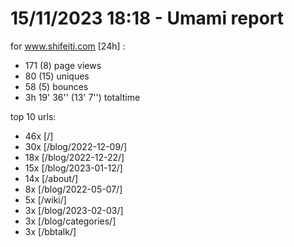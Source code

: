 # 15/11/2023 18:18 - Umami report
for www.shifeiti.com [24h] :

 - 171 (8) page views
 - 80 (15) uniques
 - 58 (5) bounces
 - 3h 19' 36'' (13' 7'') totaltime


top 10 urls:
 - 46x [/]
 - 30x [/blog/2022-12-09/]
 - 18x [/blog/2022-12-22/]
 - 15x [/blog/2023-01-12/]
 - 14x [/about/]
 - 8x [/blog/2022-05-07/]
 - 5x [/wiki/]
 - 3x [/blog/2023-02-03/]
 - 3x [/blog/categories/]
 - 3x [/bbtalk/]


